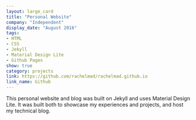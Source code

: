 ```yaml
---
layout: large_card
title: "Personal Website"
company: "Independent"
display_date: "August 2016"
tags: 
- HTML
- CSS
- Jekyll
- Material Design Lite
- Github Pages
show: true
category: projects
link: https://github.com/rachelmad/rachelmad.github.io
link_name: Github
---
```


This personal website and blog was built on Jekyll and uses Material Design Lite. 
It was built both to showcase my experiences and projects, and host my technical blog.